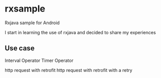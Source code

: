 rxsample
========

Rxjava sample for Android

I start in learning the use of rxjava and decided to share my experiences

## Use case ##

Interval Operator
Timer Operator

http request with retrofit
http request with retrofit with a retry
 